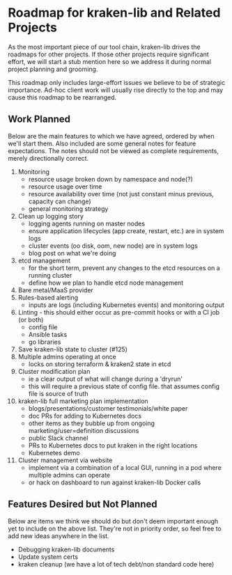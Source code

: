 
# Roadmap for kraken-lib and Related Projects
As the most important piece of our tool chain, kraken-lib drives the roadmaps for other projects. If those other projects require significant effort, we will start a stub mention here so we address it during normal project planning and grooming.

This roadmap only includes large-effort issues we believe to be of strategic importance. Ad-hoc client work will usually rise directly to the top and may cause this roadmap to be rearranged.  

## Work Planned ##
Below are the main features to which we have agreed, ordered by when we'll start them. Also included are some general notes for feature expectations. The notes should not be viewed as complete requirements, merely directionally correct.

1. Monitoring 
    * resource usage broken down by namespace and node(?)
    * resource usage over time
    * resource availability over time (not just constant minus previous, capacity can change)
    * general monitoring strategy
1. Clean up logging story
    * logging agents running on master nodes
    * ensure application lifecycles (app create, restart, etc.) are in system logs
    * cluster events (oo disk, oom, new node) are in system logs
    * blog post on what we're doing
1. etcd management
    * for the short term, prevent any changes to the etcd resources on a running cluster
    * define how we plan to handle etcd node management
1. Bare metal/MaaS provider
1. Rules-based alerting
    * inputs are logs (including Kubernetes events) and monitoring output
1. Linting - this should either occur as pre-commit hooks or with a CI job (or both)
    * config file
    * Ansible tasks
    * go libraries
1. Save kraken-lib state to cluster (#125)
1. Multiple admins operating at once 
    * locks on storing terraform & kraken2 state in etcd
1. Cluster modification plan
    * ie a clear output of what will change during a 'dryrun'
    * this will require a previous state of config file. that assumes config file is source of truth
1. kraken-lib full marketing plan implementation
    * blogs/presentations/customer testimonials/white paper
    * doc PRs for adding to Kubernetes docs
    * other items as they bubble up from ongoing marketing/user=definition discussions
    * public Slack channel
    * PRs to Kubernetes docs to put kraken in the right locations
    * Kubernetes demo
1. Cluster management via website
    * implement via a combination of a local GUI, running in a pod where multiple admins can operate
    * or hack on dashboard to run against kraken-lib Docker calls

##  Features Desired but Not Planned ##
Below are items we think we should do but don't deem important enough yet to include on the above list. They're not in priority order, so feel free to add new ideas anywhere in the list.

* Debugging kraken-lib documents
* Update system certs
* kraken cleanup (we have a lot of tech debt/non standard code here)
